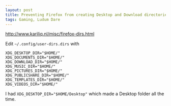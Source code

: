 ```yaml
---
layout: post
title: Preventing Firefox from creating Desktop and Download directories
tags: Gaming, Ludum Dare
---
```


<http://www.kariliq.nl/misc/firefox-dirs.html>

Edit `~/.config/user-dirs.dirs` with

```
XDG_DESKTOP_DIR="$HOME/"
XDG_DOCUMENTS_DIR="$HOME/"
XDG_DOWNLOAD_DIR="$HOME/"
XDG_MUSIC_DIR="$HOME/"
XDG_PICTURES_DIR="$HOME/"
XDG_PUBLICSHARE_DIR="$HOME/"
XDG_TEMPLATES_DIR="$HOME/"
XDG_VIDEOS_DIR="$HOME/"
```

I had `XDG_DESKTOP_DIR="$HOME/Desktop"` which made a Desktop folder all the time.
